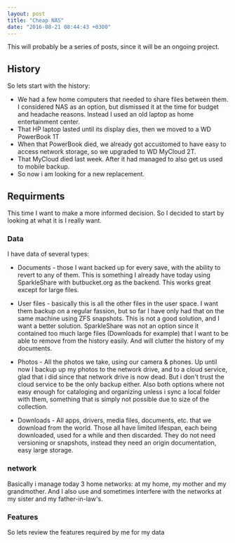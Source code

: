 ```yaml
---
layout: post
title: "Cheap NAS"
date: "2016-08-21 08:44:43 +0300"
---
```

This will probably be a series of posts, since it will be an ongoing project.

## History

So lets start with the history:
- We had a few home computers that needed to share files between them. I considered NAS as an option, but dismissed it at the time for budget and headache reasons. Instead I used an old laptop as home entertainment center.
- That HP laptop lasted until its display dies, then we moved to a WD PowerBook 1T
- When that PowerBook died, we already got accustomed to have easy to access network storage, so we upgraded to WD MyCloud 2T.
- That MyCloud died last week. After it had managed to also get us used to mobile backup.
- So now i am looking for a new replacement.

## Requirments

This time I want to make a more informed decision. So I decided to start by looking at what it is I really want.

### Data

I have data of several types:

- Documents - those I want backed up for every save, with the ability to revert to any of them.
This is something I already have today using SparkleShare with butbucket.org as the backend. This works great except for large files.

- User files - basically this is all the other files in the user space. I want them backup on a regular fassion, but so far I have only had that on the same machine using ZFS snapshots.
This is not a good solution, and I want a better solution. SparkleShare was not an option since it contained too much large files (Downloads for example) that I want to be able to remove from the history easily. And will clutter the history of my documents.

- Photos - All the photos we take, using our camera & phones.
Up until now I backup up my photos to the network drive, and to a cloud service, glad that i did since that network drive is now dead. But i don't trust the cloud service to be the only backup either.
Also both options where not easy enough for cataloging and organizing unless i sync a local folder with them, something that is simply not possible due to size of the collection.

- Downloads - All apps, drivers, media files, documents, etc. that we download from the world. Those all have limited lifespan, each being downloaded, used for a while and then discarded.
They do not need versioning or snapshots, instead they need an origin documentation, easy large storage.

### network

Basically i manage today 3 home networks: at my home, my mother and my grandmother. And I also use and sometimes interfere with the networks at my sister and my father-in-law's.

### Features

So lets review the features required by me for my data
